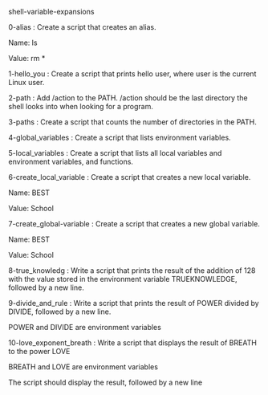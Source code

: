 shell-variable-expansions


0-alias : Create a script that creates an alias.



Name: ls

Value: rm *

1-hello_you : Create a script that prints hello user, where user is the current Linux user.

2-path : Add /action to the PATH. /action should be the last directory the shell looks into when looking for a program.

3-paths : Create a script that counts the number of directories in the PATH.

4-global_variables : Create a script that lists environment variables.

5-local_variables : Create a script that lists all local variables and environment variables, and functions.

6-create_local_variable : Create a script that creates a new local variable.



Name: BEST

Value: School

7-create_global-variable : Create a script that creates a new global variable.



Name: BEST

Value: School

8-true_knowledg : Write a script that prints the result of the addition of 128 with the value stored in the environment variable TRUEKNOWLEDGE, followed by a new line.

9-divide_and_rule : Write a script that prints the result of POWER divided by DIVIDE, followed by a new line.



POWER and DIVIDE are environment variables

10-love_exponent_breath : Write a script that displays the result of BREATH to the power LOVE



BREATH and LOVE are environment variables

The script should display the result, followed by a new line
